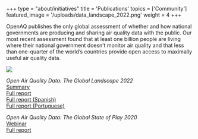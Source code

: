 +++
type = "about/initiatives"
title = 'Publications'
topics = ['Community']
featured_image = '/uploads/data_landscape_2022.png'
weight = 4
+++

OpenAQ publishes the only global assessment of whether and how national governments are producing and sharing air quality data with the public. Our most recent assessment found that at least one billion people are living where their national government doesn’t monitor air quality and that less than one-quarter of the world’s countries provide open access to maximally useful air quality data. 

![](/uploads/data_landscape_2022.png)

*Open Air Quality Data: The Global Landscape 2022*  
[Summary](https://bit.ly/3uOSZXu)  
[Full report](https://documents.openaq.org/reports/Open+Air+Quality+Data+Global+Landscape+2022.pdf)  
[Full report (Spanish)](https://documents.openaq.org/reports/Open+Air+Quality+Data+x+The+Global+Landscape+SPA.pdf)  
[Full report (Portuguese)](https://documents.openaq.org/reports/Open+Air+Quality+Data+x+The+Global+Landscape+PT.pdf)  

*Open Air Quality Data: The Global State of Play 2020*  
[Webinar](https://www.youtube.com/watch?v=sHg2TafhxsI&t=59s)  
[Full report](https://documents.openaq.org/reports/Open+Air+Quality+Data+Global+State+of+Play+2020.pdf)

